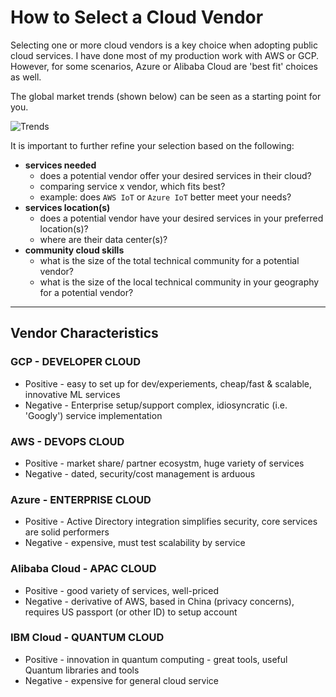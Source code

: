 # How to Select a Cloud Vendor

Selecting one or more cloud vendors is a key choice when adopting public cloud services.  I have done most of my production work with AWS or GCP.  However, for some scenarios, Azure or Alibaba Cloud are 'best fit' choices as well.  

The global market trends (shown below) can be seen as a starting point for you.  

![Trends](https://github.com/lynnlangit/learning-cloud/blob/master/images/trends.png)  

It is important to further refine your selection based on the following:

- **services needed** 
  - does a potential vendor offer your desired services in their cloud?
  - comparing service x vendor, which fits best?
  - example: does `AWS IoT` or `Azure IoT` better meet your needs?
- **services location(s)** 
  - does a potential vendor have your desired services in your preferred location(s)?
  - where are their data center(s)?
- **community cloud skills** 
  - what is the size of the total technical community for a potential vendor? 
   - what is the size of the local technical community in your geography for a potential vendor? 

---

## Vendor Characteristics

### GCP - DEVELOPER CLOUD
- Positive - easy to set up for dev/experiements, cheap/fast & scalable, innovative ML services
- Negative - Enterprise setup/support complex, idiosyncratic (i.e. 'Googly') service implementation

### AWS - DEVOPS CLOUD
- Positive - market share/ partner ecosystm, huge variety of services
- Negative - dated, security/cost management is arduous

### Azure - ENTERPRISE CLOUD
- Positive - Active Directory integration simplifies security, core services are solid performers
- Negative - expensive, must test scalability by service

### Alibaba Cloud - APAC CLOUD
- Positive - good variety of services, well-priced
- Negative - derivative of AWS, based in China (privacy concerns), requires US passport (or other ID) to setup account

### IBM Cloud - QUANTUM CLOUD
- Positive - innovation in quantum computing - great tools, useful Quantum libraries and tools
- Negative - expensive for general cloud service


